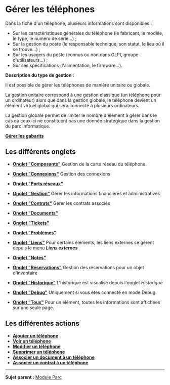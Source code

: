Gérer les téléphones
====================

Dans la fiche d'un téléphone, plusieurs informations sont disponibles :

-   Sur les caractéristiques générales du téléphone (le fabricant, le modèle, le type, le numéro de série...) ;
-   Sur la gestion du poste (le responsable technique, son statut, le lieu où il se trouve...) ;
-   Sur les usagers du poste (connus ou non dans GLPI, groupe d'utilisateurs...) ;
-   Sur ses spécifications (l'alimentation, le firmware...).

**Description du type de gestion :**

Il est possible de gérer les téléphones de manière unitaire ou globale.

La gestion unitaire correspond à une gestion classique (un téléphone pour un ordinateur) alors que dans la gestion globale, le téléphone devient un élément virtuel global qui sera connecté à plusieurs ordinateurs.

La gestion globale permet de limiter le nombre d'élément à gérer dans le cas où ceux-ci ne constituent pas une donnée stratégique dans la gestion du parc informatique.

**[Gérer les gabarits](index.php?fr/Les_différentes_actions/Gérer_les_gabarits.md)**

Les différents onglets
----------------------
-   **[Onglet "Composants"](index.php?fr/Les_différents_onglets/Onglet_Composants.md)**
     Gestion de la carte réseau du téléphone.

-   **[Onglet "Connexions"](index.php?fr/Les_différents_onglets/Onglet_Connexions.md)**
     Gestion des connexions

-   **[Onglet "Ports réseaux"](index.php?fr/Les_différents_onglets/Onglet_Ports_réseauxs.md)**

-   **[Onglet "Gestion"](index.php?fr/Les_différents_onglets/Onglet_Gestion.md)**
    Gérer les informations financières et administratives

-   **[Onglet "Contrats"](index.php?fr/Les_différents_onglets/Onglet_Contrats.md)**
    Gérer les contrats associés

-   **[Onglet "Documents"](index.php?fr/Les_différents_onglets/Onglet_Documents.md)**

-   **[Onglet "Tickets"](index.php?fr/Les_différents_onglets/Onglet_Tickets.md)**

-   **[Onglet "Problèmes"](index.php?fr/Les_différents_onglets/Onglet_Problèmes.md)**

-  **[Onglet "Liens"](index.php?fr/Les_différents_onglets/Onglet_Liens.md)**
     Pour certains éléments, les liens externes se gèrent depuis le menu ***Liens externes***

-   **[Onglet "Notes"](index.php?fr/Les_différents_onglets/Onglet_Notes.md)**

-   **[Onglet "Réservations"](index.php?fr/Les_différents_onglets/Onglet_Réservations.md)**
     Gestion des réservations pour un objet d'inventaire

-   **[Onglet "Historique"](index.php?fr/Les_différents_onglets/Onglet_Historique.md)**
     L'historique est visualisé depuis l'onglet *Historique*

-   **[Onglet "Debug"](index.php?fr/Les_différents_onglets/Onglet_Debug.md)**
    Uniquement si vous êtes connecté en mode Debug.

-   **[Onglet "Tous"](index.php?fr/Les_différents_onglets/Onglet_Tous.md)**
     Pour un élément, toutes les informations sont affichées sur une seule page.


Les différentes actions
-----------------------
-   **[Ajouter un téléphone](index.php?fr/Les_différentes_actions/Créer_un_nouvel_objet.md)**
-   **[Voir un téléphone](index.php?fr/Les_différentes_actions/Visualiser_un_objet.md)**
-   **[Modifier un téléphone](index.php?fr/Les_différentes_actions/Modifier_un_objet.md)**
-   **[Supprimer un téléphone](index.php?fr/Les_différentes_actions/Supprimer_un_objet.md)**
-   **[Associer un document à un téléphone](index.php?fr/Les_différentes_actions/Lier_un_document_à_un_objet.md)**
-   **[Associer un contrat à un téléphone](index.php?fr/Les_différentes_actions/Lier_un_contrat_à_un_objet.md)**

--------
**Sujet parent :** [Module Parc](index.php?fr/03_Module_Parc/01_Module_Parc.md "Module Parc de GLPI")

